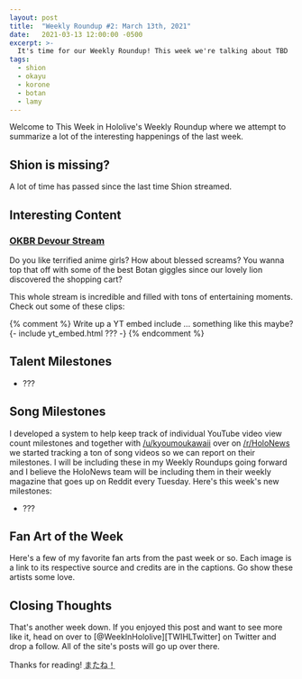 ```yaml
---
layout: post
title:  "Weekly Roundup #2: March 13th, 2021"
date:   2021-03-13 12:00:00 -0500
excerpt: >-
  It's time for our Weekly Roundup! This week we're talking about TBD
tags:
  - shion
  - okayu
  - korone
  - botan
  - lamy
---
```

Welcome to This Week in Hololive's Weekly Roundup where we attempt to summarize
a lot of the interesting happenings of the last week.

## Shion is missing?

A lot of time has passed since the last time Shion streamed.

## Interesting Content

### [OKBR Devour Stream][OKBRDevour]

Do you like terrified anime girls? How about blessed screams? You wanna top that
off with some of the best Botan giggles since our lovely lion discovered the
shopping cart?

This whole stream is incredible and filled with tons of entertaining moments.
Check out some of these clips:

{% comment %}
Write up a YT embed include ... something like this maybe?
{- include yt_embed.html ??? -}
{% endcomment %}

## Talent Milestones

* ???

## Song Milestones

I developed a system to help keep track of individual YouTube video view count
milestones and together with [/u/kyoumoukawaii][kyoumoukawaii] over on
[/r/HoloNews][HoloNewsReddit] we started tracking a ton of song videos so we
can report on their milestones. I will be including these in my Weekly Roundups
going forward and I believe the HoloNews team will be including them in their
weekly magazine that goes up on Reddit every Tuesday. Here's this week's new
milestones:

* ???

## Fan Art of the Week

Here's a few of my favorite fan arts from the past week or so. Each image is
a link to its respective source and credits are in the captions. Go show these
artists some love.

## Closing Thoughts

That's another week down. If you enjoyed this post and want to see more
like it, head on over to [@WeekInHololive][TWIHLTwitter] on Twitter and drop a
follow. All of the site's posts will go up over there.

Thanks for reading! <abbr title="See you!">またね！</abbr>

[OKBRDevour]: <>
[HoloNewsReddit]: <>
[kyoumoukawaii]: <>